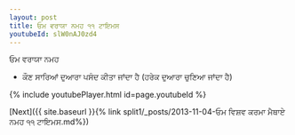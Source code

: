 ```yaml
---
layout: post
title: ਓਮ ਵਰਾਯਾ ਨਮਹ ੧੧ ਟਾਇਮਸ
youtubeId: slW0nAJ0zd4
---
```

 
 
 ਓਮ ਵਰਾਯਾ ਨਮਹ  
 
 -  ਕੌਣ ਸਾਰਿਆਂ ਦੁਆਰਾ ਪਸੰਦ ਕੀਤਾ ਜਾਂਦਾ ਹੈ (ਹਰੇਕ ਦੁਆਰਾ ਚੁਣਿਆ ਜਾਂਦਾ ਹੈ) 
 
  
 
  
 
 
 
 
 
 


{% include youtubePlayer.html id=page.youtubeId %}
 
[Next]({{ site.baseurl }}{% link  split1/_posts/2013-11-04-ਓਮ ਵਿਸ਼ਵ ਕਰਮਾ ਮੈਥਾਏ ਨਮਹ ੧੧ ਟਾਇਮਸ.md%})
 
